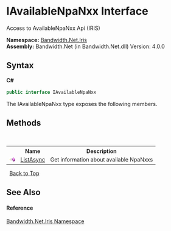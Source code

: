 ﻿# IAvailableNpaNxx Interface
 

Access to AvailableNpaNxx Api (IRIS)

**Namespace:**&nbsp;<a href ="N_Bandwidth_Net_Iris.md">Bandwidth.Net.Iris</a><br />**Assembly:**&nbsp;Bandwidth.Net (in Bandwidth.Net.dll) Version: 4.0.0

## Syntax

**C#**<br />
``` C#
public interface IAvailableNpaNxx
```

The IAvailableNpaNxx type exposes the following members.


## Methods
&nbsp;<table><tr><th></th><th>Name</th><th>Description</th></tr><tr><td>![Public method](media/pubmethod.gif "Public method")</td><td><a href ="M_Bandwidth_Net_Iris_IAvailableNpaNxx_ListAsync.md">ListAsync</a></td><td>
Get information about available NpaNxxs</td></tr></table>&nbsp;
<a href="#iavailablenpanxx-interface">Back to Top</a>

## See Also


#### Reference
<a href ="N_Bandwidth_Net_Iris.md">Bandwidth.Net.Iris Namespace</a><br />
